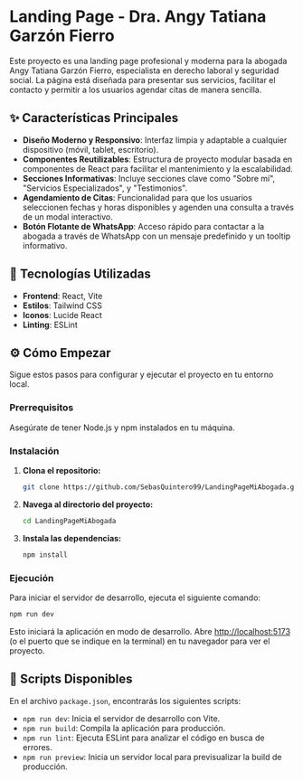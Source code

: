 # Landing Page - Dra. Angy Tatiana Garzón Fierro

Este proyecto es una landing page profesional y moderna para la abogada Angy Tatiana Garzón Fierro, especialista en derecho laboral y seguridad social. La página está diseñada para presentar sus servicios, facilitar el contacto y permitir a los usuarios agendar citas de manera sencilla.

## ✨ Características Principales

- **Diseño Moderno y Responsivo**: Interfaz limpia y adaptable a cualquier dispositivo (móvil, tablet, escritorio).
- **Componentes Reutilizables**: Estructura de proyecto modular basada en componentes de React para facilitar el mantenimiento y la escalabilidad.
- **Secciones Informativas**: Incluye secciones clave como "Sobre mí", "Servicios Especializados", y "Testimonios".
- **Agendamiento de Citas**: Funcionalidad para que los usuarios seleccionen fechas y horas disponibles y agenden una consulta a través de un modal interactivo.
- **Botón Flotante de WhatsApp**: Acceso rápido para contactar a la abogada a través de WhatsApp con un mensaje predefinido y un tooltip informativo.

## 🚀 Tecnologías Utilizadas

- **Frontend**: React, Vite
- **Estilos**: Tailwind CSS
- **Iconos**: Lucide React
- **Linting**: ESLint

## ⚙️ Cómo Empezar

Sigue estos pasos para configurar y ejecutar el proyecto en tu entorno local.

### Prerrequisitos

Asegúrate de tener Node.js y npm instalados en tu máquina.

### Instalación

1.  **Clona el repositorio:**
    ```bash
    git clone https://github.com/SebasQuintero99/LandingPageMiAbogada.git
    ```

2.  **Navega al directorio del proyecto:**
    ```bash
    cd LandingPageMiAbogada
    ```

3.  **Instala las dependencias:**
    ```bash
    npm install
    ```

### Ejecución

Para iniciar el servidor de desarrollo, ejecuta el siguiente comando:

```bash
npm run dev
```

Esto iniciará la aplicación en modo de desarrollo. Abre [http://localhost:5173](http://localhost:5173) (o el puerto que se indique en la terminal) en tu navegador para ver el proyecto.

## 📜 Scripts Disponibles

En el archivo `package.json`, encontrarás los siguientes scripts:

-   `npm run dev`: Inicia el servidor de desarrollo con Vite.
-   `npm run build`: Compila la aplicación para producción.
-   `npm run lint`: Ejecuta ESLint para analizar el código en busca de errores.
-   `npm run preview`: Inicia un servidor local para previsualizar la build de producción.


